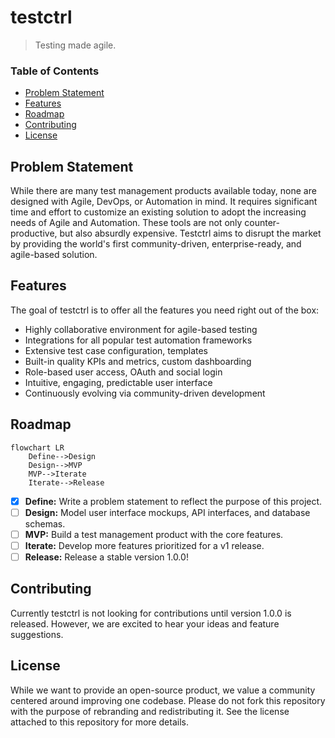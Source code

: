 # testctrl
> Testing made agile.

### Table of Contents
- [Problem Statement](#problem-statement)
- [Features](#features)
- [Roadmap](#roadmap)
- [Contributing](#contributing)
- [License](#license)

## Problem Statement
While there are many test management products available today, none are designed with Agile, DevOps, or Automation in mind. It requires significant time and effort to customize an existing solution to adopt the increasing needs of Agile and Automation. These tools are not only counter-productive, but also absurdly expensive. Testctrl aims to disrupt the market by providing the world's first community-driven, enterprise-ready, and agile-based solution.

## Features
The goal of testctrl is to offer all the features you need right out of the box:
- Highly collaborative environment for agile-based testing
- Integrations for all popular test automation frameworks
- Extensive test case configuration, templates
- Built-in quality KPIs and metrics, custom dashboarding
- Role-based user access, OAuth and social login
- Intuitive, engaging, predictable user interface
- Continuously evolving via community-driven development

## Roadmap
```mermaid
flowchart LR
    Define-->Design
    Design-->MVP
    MVP-->Iterate
    Iterate-->Release
```
- [x] **Define:** Write a problem statement to reflect the purpose of this project.
- [ ] **Design:** Model user interface mockups, API interfaces, and database schemas. 
- [ ] **MVP:** Build a test management product with the core features.
- [ ] **Iterate:** Develop more features prioritized for a v1 release.
- [ ] **Release:** Release a stable version 1.0.0!

## Contributing
Currently testctrl is not looking for contributions until version 1.0.0 is released. However, we are excited to hear your ideas and feature suggestions.

## License
While we want to provide an open-source product, we value a community centered around improving one codebase. Please do not fork this repository with the purpose of rebranding and redistributing it. See the license attached to this repository for more details.
